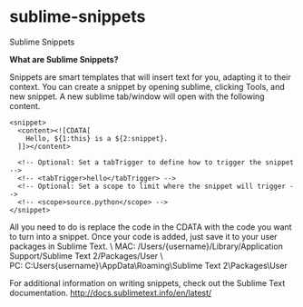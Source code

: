 sublime-snippets
================

Sublime Snippets

**What are Sublime Snippets?**

Snippets are smart templates that will insert text for you, adapting it to their context. You can create a snippet by opening sublime, clicking Tools, and new snippet. A new sublime tab/window will open with the following content.

	<snippet>
	  <content><![CDATA[
	    Hello, ${1:this} is a ${2:snippet}.
	  ]]></content>
	  
	  <!-- Optional: Set a tabTrigger to define how to trigger the snippet -->
	  <!-- <tabTrigger>hello</tabTrigger> -->
	  <!-- Optional: Set a scope to limit where the snippet will trigger -->
	  <!-- <scope>source.python</scope> -->
	</snippet>

All you need to do is replace the code in the CDATA with the code you want to turn into a snippet. Once your code is added, just save it to your user packages in Sublime Text. \\
MAC: /Users/{username}/Library/Application Support/Sublime Text 2/Packages/User \\      
PC: C:Users\{username}\AppData\Roaming\Sublime Text 2\Packages\User 

For additional information on writing snippets, check out the Sublime Text documentation.
http://docs.sublimetext.info/en/latest/

